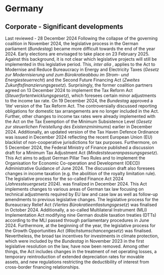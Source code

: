 # Germany
## Corporate - Significant developments
Last reviewed - 28 December 2024
Following the collapse of the governing coalition in November 2024, the legislative process in the German parliament (_Bundestag_) became more difficult towards the end of the year 2024. Early elections are envisaged to take place on 23 February 2025. Against this background, it is not clear which legislative projects will still be implemented in this legislative period. This, _inter alia_ , applies to the Act to Modernise and Reduce Bureaucracy in Energy and Electricity Taxes (_Gesetz zur Modernisierung und zum Bürokratieabbau im Strom- und Energiesteuerrecht_) and the Second Future Financing Act (_Zweites Zukunftsfinanzierungsgesetz_). 
Surprisingly, the former coalition partners agreed on 13 December 2024 to implement the Tax Reform Act (_Steuerfortentwicklungsgesetz_), which foresees certain minor adjustments to the income tax rate. On 19 December 2024, the _Bundestag_ approved a ’lite‘ version of the Tax Reform Act. The controversially discussed reporting obligations for domestic tax arrangements are no longer included in the Act. Further, other changes to income tax rates were already implemented with the Act on the Tax Exemption of the Minimum Subsistence Level (_Gesetz zur steuerlichen Freistellung des Existenzminimums_) earlier in December 2024.
Additionally, an updated version of the Tax Haven Defence Ordinance was issued in December 2024 reflecting the recent European Union (EU) blacklist of non-cooperative jurisdictions for tax purposes. 
Furthermore, on 5 December 2024, the Federal Ministry of Finance published a discussion draft for a Minimum Tax Adjustment Act (_Mindeststeueranpassungsgesetz_). This Act aims to adjust German Pillar Two Rules and to implement the Organisation for Economic Co-operation and Development (OECD) Administrative Guidance of June 2024. The discussion draft also foresees changes in income taxation (e.g. the abolition of the royalty limitation rule). 
The legislative process for the so-called Finance Act 2024 (_Jahressteuergesetz_ 2024). was finalized in December 2024. This Act implements changes to various areas of German tax law focusing on technical adjustments required by EU law and case law as well as follow-up amendments to previous legislative changes. 
The legislative process for the Bureaucracy Relief Act (_Viertes Bürokratieentlastungsgesetz_) was finalised in October 2024. Additionally, a so-called Multilateral Instrument (MLI) Implementation Act modifying nine German double taxation treaties (DTTs) according to the MLI passed through parliamentary procedures in June 2024.
Furthermore, at the beginning of the year, the legislative process for the Growth Opportunities Act (_Wachstumschancengesetz_) was finalised. Nevertheless, the broad tax incentives for investments in climate protection, which were included by the _Bundestag_ in November 2023 in the first legislative resolution on the law, have now been removed. Among other things, the Act includes changes in the treatment of net operating losses, a temporary reintroduction of extended depreciation rates for movable assets, and new regulations restricting the deductibility of interest from cross-border financing relationships.
